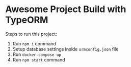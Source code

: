 # Awesome Project Build with TypeORM

Steps to run this project:

1. Run `npm i` command
2. Setup database settings inside `ormconfig.json` file
3. Run `docker-compose up`
3. Run `npm start` command

